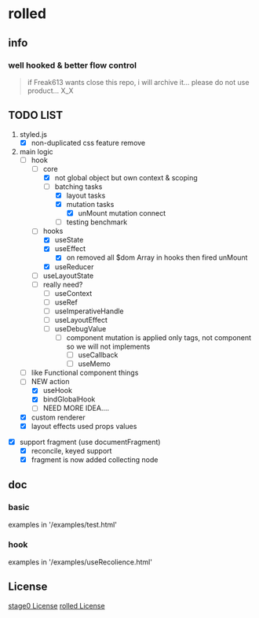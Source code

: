 
# rolled
## info
### well hooked & better flow control
> if Freak613 wants close this repo, i will archive it...
> please do not use product... X_X


## TODO LIST

1. styled.js
    - [x] non-duplicated css feature remove
2. main logic
    - [ ] hook
      - [ ] core 
        - [x] not global object but own context & scoping
        - [ ] batching tasks
          - [x] layout tasks
          - [x] mutation tasks
            - [x] unMount mutation connect  
          - [ ] testing benchmark
      - [ ] hooks
        - [x] useState
        - [x] useEffect
          - [x] on removed all $dom Array in hooks then fired unMount
        - [x] useReducer
      - [ ] useLayoutState
      - [ ] really need?
        - [ ] useContext
        - [ ] useRef
        - [ ] useImperativeHandle
        - [ ] useLayoutEffect
        - [ ] useDebugValue
          - [ ] component mutation is applied only tags, not component so we will not implements
            - [ ] useCallback
            - [ ] useMemo
    - [ ] like Functional component things
    - [ ] NEW action
      - [x] useHook
      - [x] bindGlobalHook
      - [ ] NEED MORE IDEA....
    - [x] custom renderer
    - [x] layout effects used props values
  - [x] support fragment (use documentFragment)
    - [x] reconcile, keyed support
    - [x] fragment is now added collecting node
## doc

### basic
examples in '/examples/test.html'

### hook
examples in '/examples/useRecolience.html'

## License
[stage0 License](https://github.com/Freak613/stage0/blob/master/LICENSE)
[rolled License](https://github.com/CreeJee/rolled/blob/master/LICENSE)
